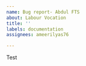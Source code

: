```yaml
---
name: Bug report- Abdul FTS
about: Labour Vocation
title: ''
labels: documentation
assignees: ameerilyas76

---
```


Test
